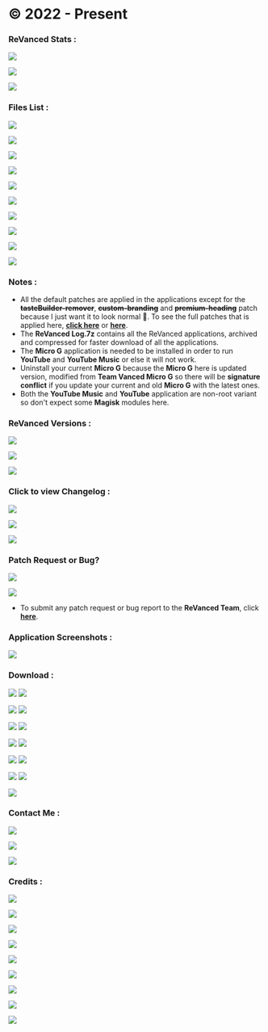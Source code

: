 # © 2022 - Present

### **ReVanced Stats :**
![](https://img.shields.io/github/workflow/status/SCP-017/debug/Build%20Latest?label=BUILD%20REVANCED&color=black&style=for-the-badge)

![](https://img.shields.io/github/v/release/SCP-017/ReVanced-Download?label=RELEASE%20VERSION&color=black&style=for-the-badge)

![](https://img.shields.io/github/downloads/SCP-017/ReVanced-Download/total?label=TOTAL%20DOWNLOADS&color=black&style=for-the-badge)

### Files List :
![](https://img.shields.io/badge/dynamic/json?color=black&label=REDDIT&query=%24%5B%22com.reddit.frontpage.apk%22%5D&url=https%3A%2F%2Fraw.githubusercontent.com%2FSCP-017%2Fdebug%2Fmain%2Fmain%2Fversion%2Flatest%2Fversion.json&style=for-the-badge)

![](https://img.shields.io/badge/dynamic/json?color=black&label=SPOTIFY&query=%24%5B%22com.spotify.music.apk%22%5D&url=https%3A%2F%2Fraw.githubusercontent.com%2FSCP-017%2Fdebug%2Fmain%2Fmain%2Fversion%2Flatest%2Fversion.json&style=for-the-badge)

![](https://img.shields.io/badge/dynamic/json?color=black&label=TIKTOK%20ASIA&query=%24%5B%22com.zhiliaoapp.musically.apk%22%5D&url=https%3A%2F%2Fraw.githubusercontent.com%2FSCP-017%2Fdebug%2Fmain%2Fmain%2Fversion%2Flatest%2Fversion.json&style=for-the-badge)

![](https://img.shields.io/badge/dynamic/json?color=black&label=TIKTOK%20GLOBAL&query=%24%5B%22com.ss.android.ugc.trill.apk%22%5D&url=https%3A%2F%2Fraw.githubusercontent.com%2FSCP-017%2Fdebug%2Fmain%2Fmain%2Fversion%2Flatest%2Fversion.json&style=for-the-badge)

![](https://img.shields.io/badge/dynamic/json?color=black&label=TWITTER&query=%24%5B%22com.twitter.android.apk%22%5D&url=https%3A%2F%2Fraw.githubusercontent.com%2FSCP-017%2Fdebug%2Fmain%2Fmain%2Fversion%2Flatest%2Fversion.json&style=for-the-badge)

![](https://img.shields.io/badge/dynamic/json?color=black&label=YOUTUBE&query=%24%5B%22com.google.android.youtube.apk%22%5D&url=https%3A%2F%2Fraw.githubusercontent.com%2FSCP-017%2Fdebug%2Fmain%2Fmain%2Fversion%2Flatest%2Fversion.json&style=for-the-badge)

![](https://img.shields.io/badge/dynamic/json?color=black&label=YOUTUBE%20MUSIC&query=%24%5B%22com.google.android.apps.youtube.music.apk%22%5D&url=https%3A%2F%2Fraw.githubusercontent.com%2FSCP-017%2Fdebug%2Fmain%2Fmain%2Fversion%2Flatest%2Fversion.json&style=for-the-badge)

![](https://img.shields.io/github/v/release/SCP-017/ReVanced-Download?&label=REVANCED%20LOG&color=black&style=for-the-badge)

![](https://img.shields.io/github/v/release/inotia00/VancedMicroG?&label=Micro%20G&color=black&style=for-the-badge)

![](https://img.shields.io/badge/Arch%20Checker-v1.1-black?&style=for-the-badge)

### Notes :
- All the default patches are applied in the applications except for the **~~tasteBuilder-remover~~**, **~~custom-branding~~** and **~~premium-heading~~** patch because I just want it to look normal 🤦. To see the full patches that is applied here, [**click here**](https://github.com/SCP-017/ReVanced-Download/tree/main/patches) or [**here**](https://github.com/revanced/revanced-patches).
- The **ReVanced Log.7z** contains all the ReVanced applications, archived and compressed for faster download of all the applications.
- The **Micro G** application is needed to be installed in order to run **YouTube** and **YouTube Music** or else it will not work.
- Uninstall your current **Micro G** because the **Micro G** here is updated version, modified from **Team Vanced Micro G** so there will be **signature conflict** if you update your current and old **Micro G** with the latest ones.
- Both the **YouTube Music** and **YouTube** application are non-root variant so don't expect some **Magisk** modules here.

### ReVanced Versions :
![](https://img.shields.io/github/v/release/revanced/revanced-patches?color=black&label=PATCH%20VERSION&style=for-the-badge)

![](https://img.shields.io/github/v/release/revanced/revanced-cli?color=black&label=CLI%20VERSION&style=for-the-badge)

![](https://img.shields.io/github/v/release/revanced/revanced-integrations?color=black&label=INTEGRATION%20VERSION&style=for-the-badge)

### Click to view Changelog :
[![](https://img.shields.io/badge/🧩-Patches%20Changelog-black?&style=for-the-badge)](https://github.com/revanced/revanced-patches/releases)

[![](https://img.shields.io/badge/💻-CLI%20Changelog-black?&style=for-the-badge)](https://github.com/revanced/revanced-cli/releases)

[![](https://img.shields.io/badge/🔩-Integrations%20Changelog-black?&style=for-the-badge)](https://github.com/revanced/revanced-integrations/releases)

### Patch Request or Bug?
![](https://img.shields.io/github/issues/revanced/revanced-patches/patch-request?color=blue&label=PATCH%20REQUESTS&style=for-the-badge)

![](https://img.shields.io/github/issues/revanced/revanced-patches/bug?color=red&label=BUG%20REPORTS&style=for-the-badge)

- To submit any patch request or bug report to the **ReVanced Team**, click [**here**](https://github.com/revanced/revanced-patches/issues/new/choose).

### Application Screenshots :

[![](https://img.shields.io/badge/Click%20To%20View%20Screenshots-black?&style=for-the-badge)](https://github.com/SCP-017/ReVanced-Download/blob/main/assets/screenshots/preview/screenshots.md)

### Download :
[![](https://img.shields.io/badge/Reddit-black?&style=for-the-badge)](https://github.com/SCP-017/ReVanced-Download/releases/latest/download/reddit.apk) [![](https://img.shields.io/badge/Spotify-black?&style=for-the-badge)](https://github.com/SCP-017/ReVanced-Download/releases/latest/download/spotify.apk)

[![](https://img.shields.io/badge/TikTok%20Asia-black?&style=for-the-badge)](https://github.com/SCP-017/ReVanced-Download/releases/latest/download/tiktok.asia.apk) [![](https://img.shields.io/badge/TikTok%20Global-black?&style=for-the-badge)](https://github.com/SCP-017/ReVanced-Download/releases/latest/download/tiktok.global.apk)

[![](https://img.shields.io/badge/Twitter-black?&style=for-the-badge)](https://github.com/SCP-017/ReVanced-Download/releases/latest/download/twitter.apk) [![](https://img.shields.io/badge/YouTube-black?&style=for-the-badge)](https://github.com/SCP-017/ReVanced-Download/releases/latest/download/youtube.apk)

[![](https://img.shields.io/badge/YT%20Music%20V7A-black?&style=for-the-badge)](https://github.com/SCP-017/ReVanced-Download/releases/latest/download/yt.music.v7a.apk) [![](https://img.shields.io/badge/YT%20Music%20V8A-black?&style=for-the-badge)](https://github.com/SCP-017/ReVanced-Download/releases/latest/download/yt.music.v8a.apk)

[![](https://img.shields.io/badge/Micro%20G-black?&style=for-the-badge)](https://github.com/SCP-017/ReVanced-Download/releases/latest/download/micro.g.apk) [![](https://img.shields.io/badge/Arch%20Checker-black?&style=for-the-badge)](https://github.com/SCP-017/ReVanced-Download/releases/download/2022.10.29/arch.checker.apk)

[![](https://img.shields.io/badge/ReVanced%20Log-black?&style=for-the-badge)](https://github.com/SCP-017/ReVanced-Download/releases/latest/download/revanced-log.7z) [![](https://img.shields.io/badge/ReVanced%20Manager-black?&style=for-the-badge)](https://github.com/SCP-017/ReVanced-Download/releases/latest/download/revanced.manager.apk)

[![](https://img.shields.io/badge/Click%20Here%20To%20View%20Full%20Releases-gold?&style=for-the-badge)](https://github.com/SCP-017/ReVanced-Download/releases)

### Contact Me :
[![](https://img.shields.io/badge/ProtonMail-8B89CC?style=for-the-badge&logo=protonmail&logoColor=white)](mailto:ph.server@pm.me)

[![](https://img.shields.io/badge/GitHub-100000?style=for-the-badge&logo=github&logoColor=white)](https://github.com/SCP-017)

[![](https://img.shields.io/badge/Messenger-00B2FF?style=for-the-badge&logo=messenger&logoColor=white)](https://m.me/fb.me.2)

### Credits :
[![](https://img.shields.io/badge/ReVanced%20Team-black?&style=for-the-badge)](https://github.com/revanced)

[![](https://img.shields.io/badge/Team%20Vanced-black?&style=for-the-badge)](https://github.com/TeamVanced)

[![](https://img.shields.io/badge/microG%20Project-black?&style=for-the-badge)](https://github.com/microg)

[![](https://img.shields.io/badge/Shields.IO-black?&style=for-the-badge)](https://github.com/badges)

[![](https://img.shields.io/badge/n0k0m3-black?&style=for-the-badge)](https://github.com/n0k0m3)

[![](https://img.shields.io/badge/j--hc-black?&style=for-the-badge)](https://github.com/j-hc)

[![](https://img.shields.io/badge/vietanhbui2000-black?&style=for-the-badge)](https://github.com/vietanhbui2000)

[![](https://img.shields.io/badge/inotia00-black?&style=for-the-badge)](https://github.com/inotia00)

[![](https://img.shields.io/badge/SCP--017%20(From%20PH%20Corner)-black?&style=for-the-badge)](https://phc.onl/members/scp-017.1530736)
